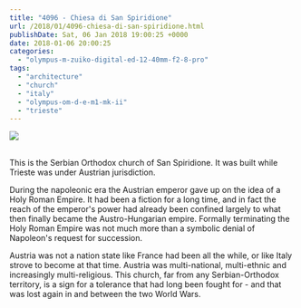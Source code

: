 ```yaml
---
title: "4096 - Chiesa di San Spiridione"
url: /2018/01/4096-chiesa-di-san-spiridione.html
publishDate: Sat, 06 Jan 2018 19:00:25 +0000
date: 2018-01-06 20:00:25
categories: 
  - "olympus-m-zuiko-digital-ed-12-40mm-f2-8-pro"
tags: 
  - "architecture"
  - "church"
  - "italy"
  - "olympus-om-d-e-m1-mk-ii"
  - "trieste"
---
```

<div class="container">
<div class="center"><a target="_blank" href="https://d25zfm9zpd7gm5.cloudfront.net/1200x1200/2017/20170526_153626_lr.jpg"><img class="webfeedsFeaturedVisual" src="https://d25zfm9zpd7gm5.cloudfront.net/0600x0600/2017/20170526_153626_lr.jpg" /></a></div>
</div>
<br />

This is the Serbian Orthodox church of San Spiridione. It was built while Trieste was under Austrian jurisdiction.

During the napoleonic era the Austrian emperor gave up on the idea of a Holy Roman Empire. It had been a fiction for a long time, and in fact the reach of the emperor's power had already been confined largely to what then finally became the Austro-Hungarian empire. Formally terminating the Holy Roman Empire was not much more than a symbolic denial of Napoleon's request for succession.

Austria was not a nation state like France had been all the while, or like Italy strove to become at that time. Austria was multi-national, multi-ethnic and increasingly multi-religious. This church, far from any Serbian-Orthodox territory, is a sign for a tolerance that had long been fought for - and that was lost again in and between the two World Wars.
